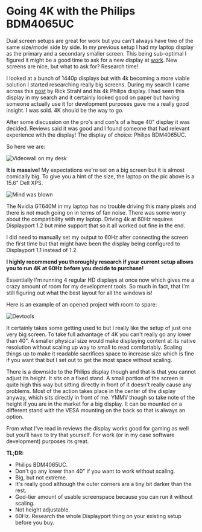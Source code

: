# Going 4K with the Philips BDM4065UC

Dual screen setups are great for work but you can't always have two of the same size/model side by side. In my previous setup I had my laptop display as the primary and a secondary smaller screen. This being sub-optimal I figured it might be a good time to ask for a new display at [work](http://www.itq.nl). New screens are nice, but what to ask for? Research time!

I looked at a bunch of 1440p displays but with 4k becoming a more viable solution I started researching really big screens. During my search I came across this [post](http://weblog.west-wind.com/posts/2015/Nov/23/Going-Big-40-Glorious-inches-of-4k-with-the-Philips-BDM4065UC) by Rick Strahl and his 4k Philips display. I had seen this display in my search and it certainly looked good on paper but having someone actually use it for development purposes gave me a really good insight. I was sold. 4K should be the way to go.

After some discussion on the pro's and con's of a huge 40" display it was decided. Reviews said it was good and I found someone that had relevant experience with the display! The display of choice: Philips BDM4065UC.

So here we are:

![Videowall on my desk](/content/going-4k/desk.jpg)

**It is massive!** My expectations we're set on a big screen but it is almost comically big. To give you a hint of the size, the laptop on the pic above is a 15.6" Dell XPS.

![Mind was blown](/content/going-4k/mind-blown-2.gif)

The Nvidia GT640M in my laptop has no trouble driving this many pixels and there is not much going on in terms of fan noise. There was some worry about the compatibility with my laptop. Driving 4k at 60Hz requires Displayport 1.2 but mine support that so it all worked out fine in the end. 

I did need to manually set my output to 60Hz after connecting the screen the first time but that might have been the display being configured to Displayport 1.1 instead of 1.2.

**I highly recommend you thoroughly research if your current setup allows you to run 4K at 60Hz before you decide to purchase!**

Essentially I'm running 4 regular HD displays at once now which gives me a crazy amount of room for my development tools. So much in fact, that I'm still figuring out what the best layout for all the windows is!

Here is an example of an opened project with room to spare:

![Devtools](/content/going-4k/Untitled.png)

It certainly takes some getting used to but I really like the setup of just one very big screen. To take full advantage of 4K you can't really go any lower than 40". A smaller physical size would make displaying content at its native resolution without scaling up way to small to read comfortably. Scaling things up to make it readable sacrifices space to increase size which is fine if you want that but I set out to get the most space without scaling.

There is a downside to the Philips display though and that is that you cannot adjust its height. It sits on a fixed stand. A small portion of the screen is quite high this way but sitting directly in front of it doesn't really cause any problems. Most of the action takes place in the center of the display anyway, which sits directly in front of me. YMMV though so take note of the height if you are in the market for a big display. It can be mounted on a different stand with the VESA mounting on the back so that is always an option.

From what I've read in reviews the display works good for gaming as well but you'll have to try that yourself. For work (or in my case software development) purposes its great.

**TL;DR:**

- Philips BDM4065UC.
- Don't go any lower than 40" if you want to work without scaling.
- Big, but not extreme.
- It's really good although the outer corners are a tiny bit darker than the rest.
- God-tier amount of usable screenspace because you can run it without scaling.
- Not height adjustable.
- 60Hz. Research the whole Displayport thing on your existing setup before you buy.
